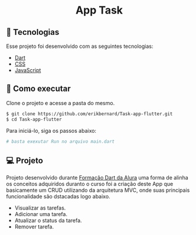 <h1 align="center">
    <strong>App Task</strong>
</h1>

## 🧪 Tecnologias

Esse projeto foi desenvolvido com as seguintes tecnologias:

- [Dart](https://dart.dev/guides)
- [CSS](https://developer.mozilla.org/pt-BR/docs/Web/CSS)
- [JavaScript](https://developer.mozilla.org/pt-BR/docs/Web/JavaScript)

## 🚀 Como executar

Clone o projeto e acesse a pasta do mesmo.

```bash
$ git clone https://github.com/erikbernard/Task-app-flutter.git
$ cd Task-app-flutter
```

Para iniciá-lo, siga os passos abaixo:

```bash
# basta exexutar Run no arquivo main.dart
```


## 💻 Projeto

Projeto desenvolvido durante [Formação Dart da Alura](https://www.alura.com.br/formacao-dart) uma forma de alinha os conceitos adquiridos duranto o curso foi a criação deste App que basicamente um CRUD utilizando da arquitetura MVC, onde suas principais funcionalidade são dstacadas logo abaixo.
- Visualizar as tarefas.
- Adicionar uma tarefa.
- Atualizar o status da tarefa.
- Remover tarefa.

